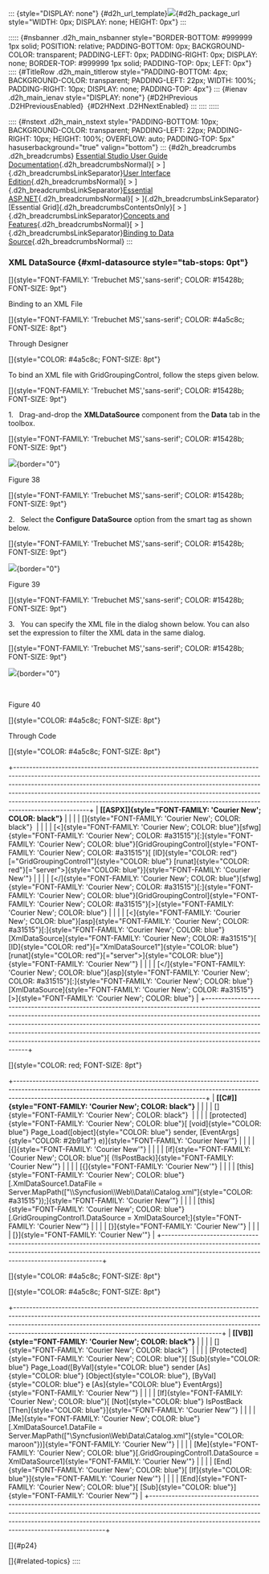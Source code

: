 ::: {style="DISPLAY: none"}
[](ms-xhelp:///?Id=d2h_url_template){#d2h_url_template}![](!package_url!){#d2h_package_url style="WIDTH: 0px; DISPLAY: none; HEIGHT: 0px"}
:::

::::: {#nsbanner .d2h_main_nsbanner style="BORDER-BOTTOM: #999999 1px solid; POSITION: relative; PADDING-BOTTOM: 0px; BACKGROUND-COLOR: transparent; PADDING-LEFT: 0px; PADDING-RIGHT: 0px; DISPLAY: none; BORDER-TOP: #999999 1px solid; PADDING-TOP: 0px; LEFT: 0px"}
:::: {#TitleRow .d2h_main_titlerow style="PADDING-BOTTOM: 4px; BACKGROUND-COLOR: transparent; PADDING-LEFT: 22px; WIDTH: 100%; PADDING-RIGHT: 10px; DISPLAY: none; PADDING-TOP: 4px"}
::: {#ienav .d2h_main_ienav style="DISPLAY: none"}
[](ms-xhelp:///?Id=d5543f33-cc88-43fc-8ecb-176caace1d4d){#D2HPrevious .D2HPreviousEnabled}  [](ms-xhelp:///?Id=b79d6771-62de-4743-aab3-439d8eb8c780){#D2HNext .D2HNextEnabled}
:::
::::
:::::

:::: {#nstext .d2h_main_nstext style="PADDING-BOTTOM: 10px; BACKGROUND-COLOR: transparent; PADDING-LEFT: 22px; PADDING-RIGHT: 10px; HEIGHT: 100%; OVERFLOW: auto; PADDING-TOP: 5px" hasuserbackground="true" valign="bottom"}
::: {#d2h_breadcrumbs .d2h_breadcrumbs}
[Essential Studio User Guide Documentation](ms-xhelp:///?Id=12457748-09e3-4d74-a240-8e049cedf030){.d2h_breadcrumbsNormal}[ \> ]{.d2h_breadcrumbsLinkSeparator}[User Interface Edition](ms-xhelp:///?Id=c29296b7-531c-413b-a0ec-488ca1f7f669){.d2h_breadcrumbsNormal}[ \> ]{.d2h_breadcrumbsLinkSeparator}[Essential ASP.NET](ms-xhelp:///?Id=25c35330-c127-4dad-9a92-ed79dc7261a6){.d2h_breadcrumbsNormal}[ \> ]{.d2h_breadcrumbsLinkSeparator}[Essential Grid]{.d2h_breadcrumbsContentsOnly}[ \> ]{.d2h_breadcrumbsLinkSeparator}[Concepts and Features](ms-xhelp:///?Id=9e489974-524d-457c-9881-e458b1321685){.d2h_breadcrumbsNormal}[ \> ]{.d2h_breadcrumbsLinkSeparator}[Binding to Data Source](ms-xhelp:///?Id=9f4948d6-603b-4e92-bbae-433b84625acf){.d2h_breadcrumbsNormal}
:::

### XML DataSource {#xml-datasource style="tab-stops: 0pt"}

[]{style="FONT-FAMILY: 'Trebuchet MS','sans-serif'; COLOR: #15428b; FONT-SIZE: 9pt"} 

Binding to an XML File

[]{style="FONT-FAMILY: 'Trebuchet MS','sans-serif'; COLOR: #4a5c8c; FONT-SIZE: 8pt"} 

Through Designer

[]{style="COLOR: #4a5c8c; FONT-SIZE: 8pt"} 

To bind an XML file with GridGroupingControl, follow the steps given below.

[]{style="FONT-FAMILY: 'Trebuchet MS','sans-serif'; COLOR: #15428b; FONT-SIZE: 9pt"} 

1.   Drag-and-drop the **XMLDataSource** component from the **Data** tab in the toolbox.

[]{style="FONT-FAMILY: 'Trebuchet MS','sans-serif'; COLOR: #15428b; FONT-SIZE: 9pt"} 

![](ImagesExt/image68_45.jpg){border="0"}

Figure 38

[]{style="FONT-FAMILY: 'Trebuchet MS','sans-serif'; COLOR: #15428b; FONT-SIZE: 9pt"} 

2.   Select the **Configure DataSource** option from the smart tag as shown below.

[]{style="FONT-FAMILY: 'Trebuchet MS','sans-serif'; COLOR: #15428b; FONT-SIZE: 9pt"} 

![](ImagesExt/image68_46.jpg){border="0"}

Figure 39

[]{style="FONT-FAMILY: 'Trebuchet MS','sans-serif'; COLOR: #15428b; FONT-SIZE: 9pt"} 

3.   You can specify the XML file in the dialog shown below. You can also set the expression to filter the XML data in the same dialog.

[]{style="FONT-FAMILY: 'Trebuchet MS','sans-serif'; COLOR: #15428b; FONT-SIZE: 9pt"} 

![](ImagesExt/image68_47.jpg){border="0"}

 

Figure 40

[]{style="COLOR: #4a5c8c; FONT-SIZE: 8pt"} 

Through Code

[]{style="COLOR: #4a5c8c; FONT-SIZE: 8pt"} 

+-----------------------------------------------------------------------------------------------------------------------------------------------------------------------------------------------------------------------------------------------------------------------------------------------------------------------------------------------------------------------------------------------------------------------------+
| **[\[ASPX\]]{style="FONT-FAMILY: 'Courier New'; COLOR: black"}**                                                                                                                                                                                                                                                                                                                                                            |
|                                                                                                                                                                                                                                                                                                                                                                                                                             |
| []{style="FONT-FAMILY: 'Courier New'; COLOR: black"}                                                                                                                                                                                                                                                                                                                                                                        |
|                                                                                                                                                                                                                                                                                                                                                                                                                             |
| [\<]{style="FONT-FAMILY: 'Courier New'; COLOR: blue"}[sfwg]{style="FONT-FAMILY: 'Courier New'; COLOR: #a31515"}[:]{style="FONT-FAMILY: 'Courier New'; COLOR: blue"}[GridGroupingControl]{style="FONT-FAMILY: 'Courier New'; COLOR: #a31515"}[ [ID]{style="COLOR: red"}[=\"GridGroupingControl1\"]{style="COLOR: blue"} [runat]{style="COLOR: red"}[=\"server\"\>]{style="COLOR: blue"}]{style="FONT-FAMILY: 'Courier New'"} |
|                                                                                                                                                                                                                                                                                                                                                                                                                             |
| [\</]{style="FONT-FAMILY: 'Courier New'; COLOR: blue"}[sfwg]{style="FONT-FAMILY: 'Courier New'; COLOR: #a31515"}[:]{style="FONT-FAMILY: 'Courier New'; COLOR: blue"}[GridGroupingControl]{style="FONT-FAMILY: 'Courier New'; COLOR: #a31515"}[\>]{style="FONT-FAMILY: 'Courier New'; COLOR: blue"}                                                                                                                          |
|                                                                                                                                                                                                                                                                                                                                                                                                                             |
| [\<]{style="FONT-FAMILY: 'Courier New'; COLOR: blue"}[asp]{style="FONT-FAMILY: 'Courier New'; COLOR: #a31515"}[:]{style="FONT-FAMILY: 'Courier New'; COLOR: blue"}[XmlDataSource]{style="FONT-FAMILY: 'Courier New'; COLOR: #a31515"}[ [ID]{style="COLOR: red"}[=\"XmlDataSource1\"]{style="COLOR: blue"} [runat]{style="COLOR: red"}[=\"server\"\>]{style="COLOR: blue"}]{style="FONT-FAMILY: 'Courier New'"}              |
|                                                                                                                                                                                                                                                                                                                                                                                                                             |
| [\</]{style="FONT-FAMILY: 'Courier New'; COLOR: blue"}[asp]{style="FONT-FAMILY: 'Courier New'; COLOR: #a31515"}[:]{style="FONT-FAMILY: 'Courier New'; COLOR: blue"}[XmlDataSource]{style="FONT-FAMILY: 'Courier New'; COLOR: #a31515"}[\>]{style="FONT-FAMILY: 'Courier New'; COLOR: blue"}                                                                                                                                 |
+-----------------------------------------------------------------------------------------------------------------------------------------------------------------------------------------------------------------------------------------------------------------------------------------------------------------------------------------------------------------------------------------------------------------------------+

[]{style="COLOR: red; FONT-SIZE: 8pt"} 

+-----------------------------------------------------------------------------------------------------------------------------------------------------------------------------------------------------------------------+
| **[\[C#\]]{style="FONT-FAMILY: 'Courier New'; COLOR: black"}**                                                                                                                                                        |
|                                                                                                                                                                                                                       |
| []{style="FONT-FAMILY: 'Courier New'; COLOR: black"}                                                                                                                                                                  |
|                                                                                                                                                                                                                       |
| [protected]{style="FONT-FAMILY: 'Courier New'; COLOR: blue"}[ [void]{style="COLOR: blue"} Page_Load([object]{style="COLOR: blue"} sender, [EventArgs]{style="COLOR: #2b91af"} e)]{style="FONT-FAMILY: 'Courier New'"} |
|                                                                                                                                                                                                                       |
| [{]{style="FONT-FAMILY: 'Courier New'"}                                                                                                                                                                               |
|                                                                                                                                                                                                                       |
| [if]{style="FONT-FAMILY: 'Courier New'; COLOR: blue"}[ (!IsPostBack)]{style="FONT-FAMILY: 'Courier New'"}                                                                                                             |
|                                                                                                                                                                                                                       |
| [{]{style="FONT-FAMILY: 'Courier New'"}                                                                                                                                                                               |
|                                                                                                                                                                                                                       |
| [this]{style="FONT-FAMILY: 'Courier New'; COLOR: blue"}[.XmlDataSource1.DataFile = Server.MapPath([\"\\\\Syncfusion\\\\Web\\\\Data\\\\Catalog.xml\"]{style="COLOR: #a31515"});]{style="FONT-FAMILY: 'Courier New'"}   |
|                                                                                                                                                                                                                       |
| [this]{style="FONT-FAMILY: 'Courier New'; COLOR: blue"}[.GridGroupingControl1.DataSource = XmlDataSource1;]{style="FONT-FAMILY: 'Courier New'"}                                                                       |
|                                                                                                                                                                                                                       |
| [}]{style="FONT-FAMILY: 'Courier New'"}                                                                                                                                                                               |
|                                                                                                                                                                                                                       |
| [}]{style="FONT-FAMILY: 'Courier New'"}                                                                                                                                                                               |
+-----------------------------------------------------------------------------------------------------------------------------------------------------------------------------------------------------------------------+

[]{style="COLOR: #4a5c8c; FONT-SIZE: 8pt"} 

[]{style="COLOR: #4a5c8c; FONT-SIZE: 8pt"} 

+----------------------------------------------------------------------------------------------------------------------------------------------------------------------------------------------------------------------------------------------------------------------------------------------------------+
| **[\[VB\]]{style="FONT-FAMILY: 'Courier New'; COLOR: black"}**                                                                                                                                                                                                                                           |
|                                                                                                                                                                                                                                                                                                          |
| []{style="FONT-FAMILY: 'Courier New'; COLOR: black"}                                                                                                                                                                                                                                                     |
|                                                                                                                                                                                                                                                                                                          |
| [Protected]{style="FONT-FAMILY: 'Courier New'; COLOR: blue"}[ [Sub]{style="COLOR: blue"} Page_Load([ByVal]{style="COLOR: blue"} sender [As]{style="COLOR: blue"} [Object]{style="COLOR: blue"}, [ByVal]{style="COLOR: blue"} e [As]{style="COLOR: blue"} EventArgs)]{style="FONT-FAMILY: 'Courier New'"} |
|                                                                                                                                                                                                                                                                                                          |
| [If]{style="FONT-FAMILY: 'Courier New'; COLOR: blue"}[ [Not]{style="COLOR: blue"} IsPostBack [Then]{style="COLOR: blue"}]{style="FONT-FAMILY: 'Courier New'"}                                                                                                                                            |
|                                                                                                                                                                                                                                                                                                          |
| [Me]{style="FONT-FAMILY: 'Courier New'; COLOR: blue"}[.XmlDataSource1.DataFile = Server.MapPath([\"\\Syncfusion\\Web\\Data\\Catalog.xml\"]{style="COLOR: maroon"})]{style="FONT-FAMILY: 'Courier New'"}                                                                                                  |
|                                                                                                                                                                                                                                                                                                          |
| [Me]{style="FONT-FAMILY: 'Courier New'; COLOR: blue"}[.GridGroupingControl1.DataSource = XmlDataSource1]{style="FONT-FAMILY: 'Courier New'"}                                                                                                                                                             |
|                                                                                                                                                                                                                                                                                                          |
| [End]{style="FONT-FAMILY: 'Courier New'; COLOR: blue"}[ [If]{style="COLOR: blue"}]{style="FONT-FAMILY: 'Courier New'"}                                                                                                                                                                                   |
|                                                                                                                                                                                                                                                                                                          |
| [End]{style="FONT-FAMILY: 'Courier New'; COLOR: blue"}[ [Sub]{style="COLOR: blue"}]{style="FONT-FAMILY: 'Courier New'"}                                                                                                                                                                                  |
+----------------------------------------------------------------------------------------------------------------------------------------------------------------------------------------------------------------------------------------------------------------------------------------------------------+

[]{#p24} 

[]{#related-topics}
::::
